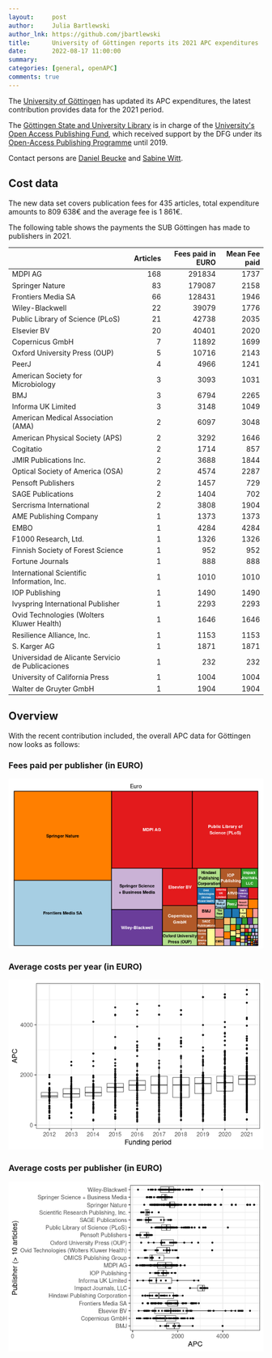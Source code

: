 ```yaml
---
layout:     post
author:     Julia Bartlewski
author_lnk: https://github.com/jbartlewski
title:      University of Göttingen reports its 2021 APC expenditures
date:       2022-08-17 11:00:00
summary:    
categories: [general, openAPC]
comments: true
---
```





The [University of Göttingen](https://www.uni-goettingen.de/en/1.html) has updated its APC expenditures, the latest contribution provides data for the 2021 period.

The [Göttingen State and University Library](http://www.sub.uni-goettingen.de/en/news/) is in charge of the [University's Open Access Publishing Fund](http://www.sub.uni-goettingen.de/elektronisches-publizieren/open-access/open-access-publikationsfonds/), which received support by the DFG under its [Open-Access Publishing Programme](https://www.dfg.de/en/research_funding/programmes/infrastructure/lis/open_access/infrastructure_funding/index.html#4) until 2019.

Contact persons are [Daniel Beucke](http://www.sub.uni-goettingen.de/kontakt/personen-a-z/personendetails/person/daniel-beucke/) and [Sabine Witt](http://www.sub.uni-goettingen.de/kontakt/personen-a-z/personendetails/person/sabine-witt/).

## Cost data



The new data set covers publication fees for 435 articles, total expenditure amounts to 809 638€ and the average fee is 1 861€.

The following table shows the payments the SUB Göttingen has made to publishers in 2021.


|                                                  | Articles| Fees paid in EURO| Mean Fee paid|
|:-------------------------------------------------|--------:|-----------------:|-------------:|
|MDPI AG                                           |      168|            291834|          1737|
|Springer Nature                                   |       83|            179087|          2158|
|Frontiers Media SA                                |       66|            128431|          1946|
|Wiley-Blackwell                                   |       22|             39079|          1776|
|Public Library of Science (PLoS)                  |       21|             42738|          2035|
|Elsevier BV                                       |       20|             40401|          2020|
|Copernicus GmbH                                   |        7|             11892|          1699|
|Oxford University Press (OUP)                     |        5|             10716|          2143|
|PeerJ                                             |        4|              4966|          1241|
|American Society for Microbiology                 |        3|              3093|          1031|
|BMJ                                               |        3|              6794|          2265|
|Informa UK Limited                                |        3|              3148|          1049|
|American Medical Association (AMA)                |        2|              6097|          3048|
|American Physical Society (APS)                   |        2|              3292|          1646|
|Cogitatio                                         |        2|              1714|           857|
|JMIR Publications Inc.                            |        2|              3688|          1844|
|Optical Society of America (OSA)                  |        2|              4574|          2287|
|Pensoft Publishers                                |        2|              1457|           729|
|SAGE Publications                                 |        2|              1404|           702|
|Sercrisma International                           |        2|              3808|          1904|
|AME Publishing Company                            |        1|              1373|          1373|
|EMBO                                              |        1|              4284|          4284|
|F1000 Research, Ltd.                              |        1|              1326|          1326|
|Finnish Society of Forest Science                 |        1|               952|           952|
|Fortune Journals                                  |        1|               888|           888|
|International Scientific Information, Inc.        |        1|              1010|          1010|
|IOP Publishing                                    |        1|              1490|          1490|
|Ivyspring International Publisher                 |        1|              2293|          2293|
|Ovid Technologies (Wolters Kluwer Health)         |        1|              1646|          1646|
|Resilience Alliance, Inc.                         |        1|              1153|          1153|
|S. Karger AG                                      |        1|              1871|          1871|
|Universidad de Alicante Servicio de Publicaciones |        1|               232|           232|
|University of California Press                    |        1|              1004|          1004|
|Walter de Gruyter GmbH                            |        1|              1904|          1904|

## Overview

With the recent contribution included, the overall APC data for Göttingen now looks as follows:

### Fees paid per publisher (in EURO)

![plot of chunk tree_goettingen_2022_08_17_full](/figure/tree_goettingen_2022_08_17_full-1.png)

###  Average costs per year (in EURO)

![plot of chunk box_goettingen_2022_08_17_year_full](/figure/box_goettingen_2022_08_17_year_full-1.png)

###  Average costs per publisher (in EURO)

![plot of chunk box_goettingen_2022_08_17_publisher_full](/figure/box_goettingen_2022_08_17_publisher_full-1.png)
